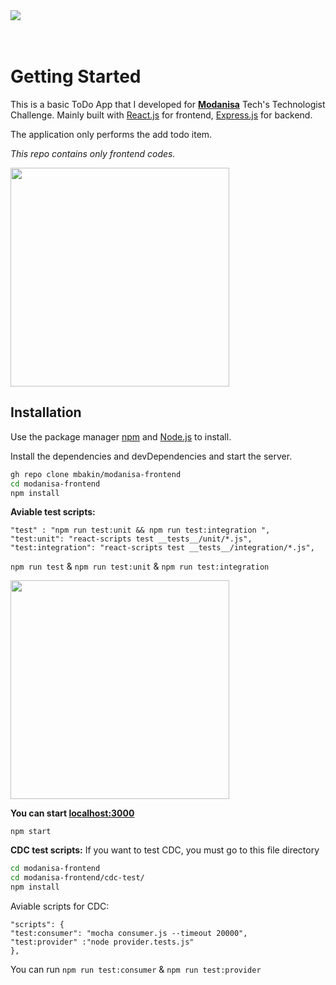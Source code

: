 <img src="https://user-images.githubusercontent.com/68995469/140025718-126bb88d-4f23-4ab5-98d4-4e7522dbbff6.png">
<br>

<br>

<br>

# Getting Started

This is a basic ToDo App that I developed for [**Modanisa**](https://www.modanisa.com/) Tech's Technologist Challenge. Mainly built with [React.js]() for frontend, [Express.js]() for backend. 

The application only performs the add todo item.

_This repo contains only frontend codes._

<img src="https://user-images.githubusercontent.com/68995469/140023960-a0626249-323d-4ba9-b1b0-a0299174c657.gif" height="350" >

## Installation

Use the package manager [npm](https://www.npmjs.com/) and [Node.js](https://nodejs.org/) to install.

Install the dependencies and devDependencies and start the server.


```bash
gh repo clone mbakin/modanisa-frontend
cd modanisa-frontend
npm install
```
**Aviable test scripts:**

```
"test" : "npm run test:unit && npm run test:integration ",
"test:unit": "react-scripts test __tests__/unit/*.js",
"test:integration": "react-scripts test __tests__/integration/*.js",
```

`npm run test` & `npm run test:unit` & `npm run test:integration` 

<img src="https://user-images.githubusercontent.com/68995469/140024401-3aaca7d5-2641-45c0-9bd2-c39ae971b7d7.gif" height="350">

**You can start [localhost:3000](localhost:3000)**

`npm start`

**CDC test scripts:**
If you want to test CDC, you must go to this file directory

```bash
cd modanisa-frontend
cd modanisa-frontend/cdc-test/
npm install
```
Aviable scripts for CDC:
```
"scripts": {
"test:consumer": "mocha consumer.js --timeout 20000",
"test:provider" :"node provider.tests.js"
},
```
You can run `npm run test:consumer` & `npm run test:provider`











